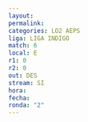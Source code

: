 ```yaml
---
layout: 
permalink: 
categories: LO2 AEPS
liga: LIGA INDIGO
match: 6
local: E
r1: 0
r2: 0
out: DES
stream: SI
hora: 
fecha: 
ronda: "2"
---
```

